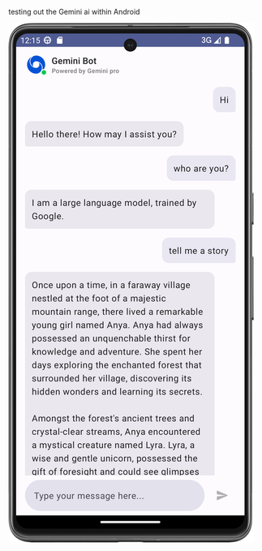 testing out the Gemini ai within Android

[![Preview](https://github.com/sabiou/gemini-android-chat/blob/main/previews/Screenshot_20231214_121530.png)](https://github.com/sabiou/gemini-android-chat/blob/main/previews/Screen_recording_20231214_121459.mp4)